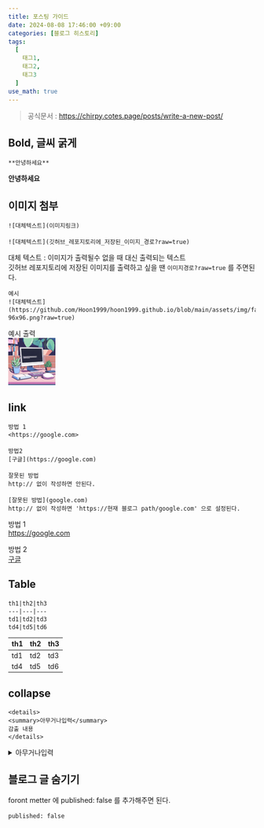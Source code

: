 ```yaml
---
title: 포스팅 가이드
date: 2024-08-08 17:46:00 +09:00
categories: [블로그 히스토리]
tags:
  [
    태그1,
    태그2,
    태그3
  ]
use_math: true
---
```


> 공식문서 : <https://chirpy.cotes.page/posts/write-a-new-post/>

## Bold, 글씨 굵게
```
**안녕하세요**
```

**안녕하세요**

## 이미지 첨부
```
![대체텍스트](이미지링크)

![대체텍스트](깃허브_레포지토리에_저장된_이미지_경로?raw=true)

```

대체 텍스트 : 이미지가 출력될수 없을 때 대신 출력되는 텍스트<br>
깃허브 레포지토리에 저장된 이미지를 출력하고 싶을 땐 ```이미지경로?raw=true``` 를 주면된다.<br>

```
예시
![대체텍스트](https://github.com/Hoon1999/hoon1999.github.io/blob/main/assets/img/favicons/favicon-96x96.png?raw=true)
```

예시 출력<br>
![대체텍스트](https://github.com/Hoon1999/hoon1999.github.io/blob/main/assets/img/favicons/favicon-96x96.png?raw=true)<br>

## link

```
방법 1
<https://google.com>

방법2
[구글](https://google.com)

잘못된 방법
http:// 없이 작성하면 안된다.

[잘못된 방법](google.com)
http:// 없이 작성하면 'https://현재 블로그 path/google.com' 으로 설정된다.
```

방법 1 <br>
<https://google.com>

방법 2 <br>
[구글](https://google.com) <br>

## Table
```
th1|th2|th3
---|---|---
td1|td2|td3
td4|td5|td6
```

th1|th2|th3
---|---|---
td1|td2|td3
td4|td5|td6

## collapse

```
<details>
<summary>아무거나입력</summary>
감출 내용
</details>
```

<details>
<summary>아무거나입력</summary>
감출 내용
</details>

## 블로그 글 숨기기

foront metter 에 published: false 를 추가해주면 된다.<br>

```
published: false 
```